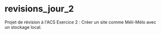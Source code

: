 # revisions_jour_2
Projet de révision à l'ACS
Exercice 2 :
Créer un site comme Méli-Mélo avec un stockage local.